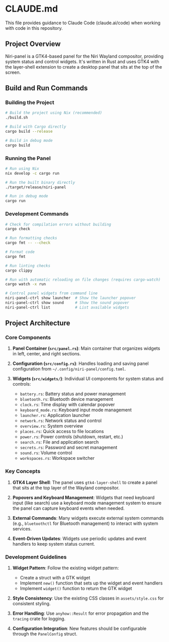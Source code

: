 # CLAUDE.md

This file provides guidance to Claude Code (claude.ai/code) when working with code in this repository.

## Project Overview

Niri-panel is a GTK4-based panel for the Niri Wayland compositor, providing system status and control widgets. It's written in Rust and uses GTK4 with the layer-shell extension to create a desktop panel that sits at the top of the screen.

## Build and Run Commands

### Building the Project

```bash
# Build the project using Nix (recommended)
./build.sh

# Build with Cargo directly
cargo build --release

# Build in debug mode
cargo build
```

### Running the Panel

```bash
# Run using Nix
nix develop -c cargo run

# Run the built binary directly
./target/release/niri-panel

# Run in debug mode
cargo run
```

### Development Commands

```bash
# Check for compilation errors without building
cargo check

# Run formatting checks
cargo fmt -- --check

# Format code
cargo fmt

# Run linting checks
cargo clippy

# Run with automatic reloading on file changes (requires cargo-watch)
cargo watch -x run

# Control panel widgets from command line
niri-panel-ctrl show launcher  # Show the launcher popover
niri-panel-ctrl show sound     # Show the sound popover
niri-panel-ctrl list           # List available widgets
```

## Project Architecture

### Core Components

1. **Panel Container (`src/panel.rs`)**: Main container that organizes widgets in left, center, and right sections.

2. **Configuration (`src/config.rs`)**: Handles loading and saving panel configuration from `~/.config/niri-panel/config.toml`.

3. **Widgets (`src/widgets/`)**: Individual UI components for system status and controls:
   - `battery.rs`: Battery status and power management
   - `bluetooth.rs`: Bluetooth device management
   - `clock.rs`: Time display with calendar popover
   - `keyboard_mode.rs`: Keyboard input mode management
   - `launcher.rs`: Application launcher
   - `network.rs`: Network status and control
   - `overview.rs`: System overview
   - `places.rs`: Quick access to file locations
   - `power.rs`: Power controls (shutdown, restart, etc.)
   - `search.rs`: File and application search
   - `secrets.rs`: Password and secret management
   - `sound.rs`: Volume control
   - `workspaces.rs`: Workspace switcher

### Key Concepts

1. **GTK4 Layer Shell**: The panel uses `gtk4-layer-shell` to create a panel that sits at the top layer of the Wayland compositor.

2. **Popovers and Keyboard Management**: Widgets that need keyboard input (like search) use a keyboard mode management system to ensure the panel can capture keyboard events when needed.

3. **External Commands**: Many widgets execute external system commands (e.g., `bluetoothctl` for Bluetooth management) to interact with system services.

4. **Event-Driven Updates**: Widgets use periodic updates and event handlers to keep system status current.

### Development Guidelines

1. **Widget Pattern**: Follow the existing widget pattern:
   - Create a struct with a GTK widget
   - Implement `new()` function that sets up the widget and event handlers
   - Implement `widget()` function to return the GTK widget

2. **Style Consistency**: Use the existing CSS classes in `assets/style.css` for consistent styling.

3. **Error Handling**: Use `anyhow::Result` for error propagation and the `tracing` crate for logging.

4. **Configuration Integration**: New features should be configurable through the `PanelConfig` struct.